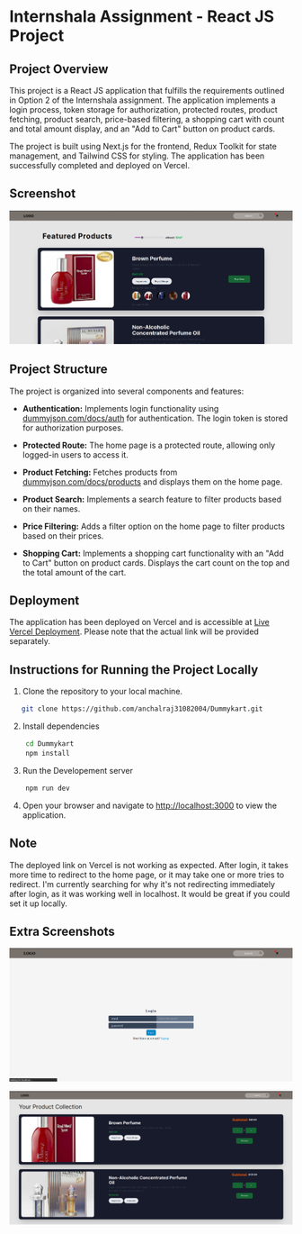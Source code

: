 # Internshala Assignment - React JS Project

## Project Overview

This project is a React JS application that fulfills the requirements outlined in Option 2 of the Internshala assignment.
The application implements a login process, token storage for authorization, protected routes, product fetching, product search, price-based filtering, a shopping cart with count and total amount display, and an "Add to Cart" button on product cards.

The project is built using Next.js for the frontend, Redux Toolkit for state management, and Tailwind CSS for styling. The application has been successfully completed and deployed on Vercel.

## Screenshot

![Home](./src/assets/02HOme.png)

## Project Structure

The project is organized into several components and features:

- **Authentication:** Implements login functionality using [dummyjson.com/docs/auth](https://dummyjson.com/docs/auth) for authentication. The login token is stored for authorization purposes.

- **Protected Route:** The home page is a protected route, allowing only logged-in users to access it.

- **Product Fetching:** Fetches products from [dummyjson.com/docs/products](https://dummyjson.com/docs/products) and displays them on the home page.

- **Product Search:** Implements a search feature to filter products based on their names.

- **Price Filtering:** Adds a filter option on the home page to filter products based on their prices.

- **Shopping Cart:** Implements a shopping cart functionality with an "Add to Cart" button on product cards. Displays the cart count on the top and the total amount of the cart.

## Deployment

The application has been deployed on Vercel and is accessible at [Live Vercel Deployment](#). Please note that the actual link will be provided separately.

## Instructions for Running the Project Locally

1. Clone the repository to your local machine.
```bash
   git clone https://github.com/anchalraj31082004/Dummykart.git
```

2. Install dependencies
```bash
    cd Dummykart
    npm install
```

3. Run the Developement server
```bash
    npm run dev
```

4. Open your browser and navigate to [http://localhost:3000](http://localhost:3000) to view the application.

## Note

The deployed link on Vercel is not working as expected. After login, it takes more time to redirect to the home page, or it may take one or more tries to redirect. I'm currently searching for why it's not redirecting immediately after login, as it was working well in localhost. It would be great if you could set it up locally.

## Extra Screenshots

![Login](./src/assets/01login.png)

![Cart](./src/assets/03Cart.png)
